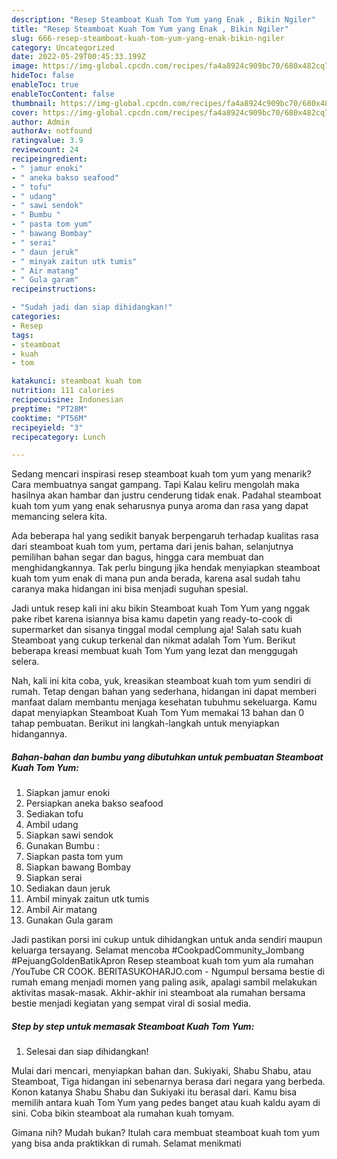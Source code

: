 ```yaml
---
description: "Resep Steamboat Kuah Tom Yum yang Enak , Bikin Ngiler"
title: "Resep Steamboat Kuah Tom Yum yang Enak , Bikin Ngiler"
slug: 666-resep-steamboat-kuah-tom-yum-yang-enak-bikin-ngiler
category: Uncategorized
date: 2022-05-29T00:45:33.199Z
image: https://img-global.cpcdn.com/recipes/fa4a8924c909bc70/680x482cq70/steamboat-kuah-tom-yum-foto-resep-utama.jpg
hideToc: false
enableToc: true
enableTocContent: false
thumbnail: https://img-global.cpcdn.com/recipes/fa4a8924c909bc70/680x482cq70/steamboat-kuah-tom-yum-foto-resep-utama.jpg
cover: https://img-global.cpcdn.com/recipes/fa4a8924c909bc70/680x482cq70/steamboat-kuah-tom-yum-foto-resep-utama.jpg
author: Admin
authorAv: notfound
ratingvalue: 3.9
reviewcount: 24
recipeingredient:
- " jamur enoki"
- " aneka bakso seafood"
- " tofu"
- " udang"
- " sawi sendok"
- " Bumbu "
- " pasta tom yum"
- " bawang Bombay"
- " serai"
- " daun jeruk"
- " minyak zaitun utk tumis"
- " Air matang"
- " Gula garam"
recipeinstructions:

- "Sudah jadi dan siap dihidangkan!"
categories:
- Resep
tags:
- steamboat
- kuah
- tom

katakunci: steamboat kuah tom 
nutrition: 111 calories
recipecuisine: Indonesian
preptime: "PT28M"
cooktime: "PT56M"
recipeyield: "3"
recipecategory: Lunch

---
```



Sedang mencari inspirasi resep steamboat kuah tom yum yang menarik? Cara membuatnya sangat gampang. Tapi Kalau keliru mengolah maka hasilnya akan hambar dan justru cenderung tidak enak. Padahal steamboat kuah tom yum yang enak seharusnya punya aroma dan rasa yang dapat memancing selera kita.


Ada beberapa hal yang sedikit banyak berpengaruh terhadap kualitas rasa dari steamboat kuah tom yum, pertama dari jenis bahan, selanjutnya pemilihan bahan segar dan bagus, hingga cara membuat dan menghidangkannya. Tak perlu bingung jika hendak menyiapkan steamboat kuah tom yum enak di mana pun anda berada, karena asal sudah tahu caranya maka hidangan ini bisa menjadi suguhan spesial.

Jadi untuk resep kali ini aku bikin Steamboat kuah Tom Yum yang nggak pake ribet karena isiannya bisa kamu dapetin yang ready-to-cook di supermarket dan sisanya tinggal modal cemplung aja! Salah satu kuah Steamboat yang cukup terkenal dan nikmat adalah Tom Yum. Berikut beberapa kreasi membuat kuah Tom Yum yang lezat dan menggugah selera.


Nah, kali ini kita coba, yuk, kreasikan steamboat kuah tom yum sendiri di rumah. Tetap dengan bahan yang sederhana, hidangan ini dapat memberi manfaat dalam membantu menjaga kesehatan tubuhmu sekeluarga. Kamu dapat menyiapkan Steamboat Kuah Tom Yum memakai 13 bahan dan 0 tahap pembuatan. Berikut ini langkah-langkah untuk menyiapkan hidangannya.

<!--inarticleads1-->

##### Bahan-bahan dan bumbu yang dibutuhkan untuk pembuatan Steamboat Kuah Tom Yum:

1. Siapkan  jamur enoki
1. Persiapkan  aneka bakso seafood
1. Sediakan  tofu
1. Ambil  udang
1. Siapkan  sawi sendok
1. Gunakan  Bumbu :
1. Siapkan  pasta tom yum
1. Siapkan  bawang Bombay
1. Siapkan  serai
1. Sediakan  daun jeruk
1. Ambil  minyak zaitun utk tumis
1. Ambil  Air matang
1. Gunakan  Gula garam


Jadi pastikan porsi ini cukup untuk dihidangkan untuk anda sendiri maupun keluarga tersayang. Selamat mencoba #CookpadCommunity_Jombang #PejuangGoldenBatikApron Resep steamboat kuah tom yum ala rumahan /YouTube CR COOK. BERITASUKOHARJO.com - Ngumpul bersama bestie di rumah emang menjadi momen yang paling asik, apalagi sambil melakukan aktivitas masak-masak. Akhir-akhir ini steamboat ala rumahan bersama bestie menjadi kegiatan yang sempat viral di sosial media. 

<!--inarticleads2-->

##### Step by step untuk memasak Steamboat Kuah Tom Yum:


1. Selesai dan siap dihidangkan!

Mulai dari mencari, menyiapkan bahan dan. Sukiyaki, Shabu Shabu, atau Steamboat, Tiga hidangan ini sebenarnya berasa dari negara yang berbeda. Konon katanya Shabu Shabu dan Sukiyaki itu berasal dari. Kamu bisa memilih antara kuah Tom Yum yang pedes banget atau kuah kaldu ayam di sini. Coba bikin steamboat ala rumahan kuah tomyam. 

Gimana nih? Mudah bukan? Itulah cara membuat steamboat kuah tom yum yang bisa anda praktikkan di rumah. Selamat menikmati

